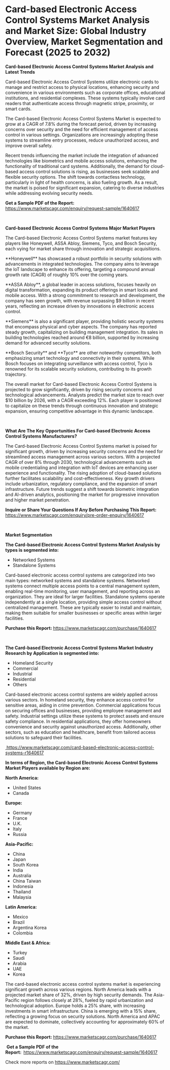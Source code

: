 <p><h1>Card-based Electronic Access Control Systems Market Analysis and Market Size: Global Industry Overview, Market Segmentation and Forecast (2025 to 2032)</h1></p><p><strong>Card-based Electronic Access Control Systems Market Analysis and Latest Trends</strong></p>
<p><p>Card-based Electronic Access Control Systems utilize electronic cards to manage and restrict access to physical locations, enhancing security and convenience in various environments such as corporate offices, educational institutions, and residential complexes. These systems typically involve card readers that authenticate access through magnetic stripe, proximity, or smart cards. </p><p>The Card-based Electronic Access Control Systems Market is expected to grow at a CAGR of 7.8% during the forecast period, driven by increasing concerns over security and the need for efficient management of access control in various settings. Organizations are increasingly adopting these systems to streamline entry processes, reduce unauthorized access, and improve overall safety. </p><p>Recent trends influencing the market include the integration of advanced technologies like biometrics and mobile access solutions, enhancing the functionality of traditional card systems. Additionally, the demand for cloud-based access control solutions is rising, as businesses seek scalable and flexible security options. The shift towards contactless technology, particularly in light of health concerns, is also fueling growth. As a result, the market is poised for significant expansion, catering to diverse industries while addressing evolving security needs.</p></p>
<p><strong>Get a Sample PDF of the Report:&nbsp;</strong> <a href="https://www.marketscagr.com/enquiry/request-sample/1640617?utm_campaign=2653&utm_medium=2&utm_source=Github&utm_content=ia&utm_term=23032025&utm_id=card-based-electronic-access-control-systems">https://www.marketscagr.com/enquiry/request-sample/1640617</a></p>
<p>&nbsp;</p>
<p><strong>Card-based Electronic Access Control Systems Major Market Players</strong></p>
<p><p>The Card-based Electronic Access Control Systems market features key players like Honeywell, ASSA Abloy, Siemens, Tyco, and Bosch Security, each vying for market share through innovation and strategic acquisitions.</p><p>**Honeywell** has showcased a robust portfolio in security solutions with advancements in integrated technologies. The company aims to leverage the IoT landscape to enhance its offering, targeting a compound annual growth rate (CAGR) of roughly 10% over the coming years.</p><p>**ASSA Abloy**, a global leader in access solutions, focuses heavily on digital transformation, expanding its product offerings in smart locks and mobile access. With a strong commitment to research and development, the company has seen growth, with revenue surpassing $9 billion in recent years, reflecting an increase driven by innovations in electronic access control.</p><p>**Siemens** is also a significant player, providing holistic security systems that encompass physical and cyber aspects. The company has reported steady growth, capitalizing on building management integration. Its sales in building technologies reached around €8 billion, supported by increasing demand for advanced security solutions.</p><p>**Bosch Security** and **Tyco** are other noteworthy competitors, both emphasizing smart technology and connectivity in their systems. While Bosch focuses on integrating surveillance with access control, Tyco is renowned for its scalable security solutions, contributing to its growth trajectory.</p><p>The overall market for Card-based Electronic Access Control Systems is projected to grow significantly, driven by rising security concerns and technological advancements. Analysts predict the market size to reach over $10 billion by 2026, with a CAGR exceeding 12%. Each player is positioned to capitalize on these trends through continuous innovation and strategic expansion, ensuring competitive advantage in this dynamic landscape.</p></p>
<p>&nbsp;</p>
<p><strong>What Are The Key Opportunities For Card-based Electronic Access Control Systems Manufacturers?</strong></p>
<p><p>The Card-based Electronic Access Control Systems market is poised for significant growth, driven by increasing security concerns and the need for streamlined access management across various sectors. With a projected CAGR of over 8% through 2030, technological advancements such as mobile credentialing and integration with IoT devices are enhancing user experience and functionality. The rising adoption of cloud-based solutions further facilitates scalability and cost-effectiveness. Key growth drivers include urbanization, regulatory compliance, and the expansion of smart infrastructure. Future trends suggest a shift towards biometric integration and AI-driven analytics, positioning the market for progressive innovation and higher market penetration.</p></p>
<p><strong>Inquire or Share Your Questions If Any Before Purchasing This Report:</strong> <a href="https://www.marketscagr.com/enquiry/pre-order-enquiry/1640617?utm_campaign=2653&utm_medium=2&utm_source=Github&utm_content=ia&utm_term=23032025&utm_id=card-based-electronic-access-control-systems">https://www.marketscagr.com/enquiry/pre-order-enquiry/1640617</a></p>
<p>&nbsp;</p>
<p><strong>Market Segmentation</strong></p>
<p><strong>The Card-based Electronic Access Control Systems Market Analysis by types is segmented into:</strong></p>
<p><ul><li>Networked Systems</li><li>Standalone Systems</li></ul></p>
<p><p>Card-based electronic access control systems are categorized into two main types: networked systems and standalone systems. Networked systems connect multiple access points to a central management system, enabling real-time monitoring, user management, and reporting across an organization. They are ideal for larger facilities. Standalone systems operate independently at a single location, providing simple access control without centralized management. These are typically easier to install and maintain, making them suitable for smaller businesses or specific areas within larger facilities.</p></p>
<p><strong>Purchase this Report:&nbsp;</strong><a href="https://www.marketscagr.com/purchase/1640617?utm_campaign=2653&utm_medium=2&utm_source=Github&utm_content=ia&utm_term=23032025&utm_id=card-based-electronic-access-control-systems">https://www.marketscagr.com/purchase/1640617</a></p>
<p>&nbsp;</p>
<p><strong>The Card-based Electronic Access Control Systems Market Industry Research by Application is segmented into:</strong></p>
<p><ul><li>Homeland Security</li><li>Commercial</li><li>Industrial</li><li>Residential</li><li>Others</li></ul></p>
<p><p>Card-based electronic access control systems are widely applied across various sectors. In homeland security, they enhance access control for sensitive areas, aiding in crime prevention. Commercial applications focus on securing offices and businesses, providing employee management and safety. Industrial settings utilize these systems to protect assets and ensure safety compliance. In residential applications, they offer homeowners convenience and security against unauthorized access. Additionally, other sectors, such as education and healthcare, benefit from tailored access solutions to safeguard their facilities.</p></p>
<p><a href="https://www.marketscagr.com/card-based-electronic-access-control-systems-r1640617?utm_campaign=2653&utm_medium=2&utm_source=Github&utm_content=ia&utm_term=23032025&utm_id=card-based-electronic-access-control-systems">&nbsp;https://www.marketscagr.com/card-based-electronic-access-control-systems-r1640617</a></p>
<p><strong>In terms of Region, the Card-based Electronic Access Control Systems Market Players available by Region are:</strong></p>
<p>
    <p> <strong> North America: </strong>
        <ul>
            <li>United States</li>
            <li>Canada</li>
        </ul>
        </p> 
    <p> <strong> Europe: </strong>
        <ul>
            <li>Germany</li>
            <li>France</li>
            <li>U.K.</li>
            <li>Italy</li>
            <li>Russia</li>
        </ul>
        </p> 
    <p> <strong> Asia-Pacific: </strong>
        <ul>
            <li>China</li>
            <li>Japan</li>
            <li>South Korea</li>
            <li>India</li>
            <li>Australia</li>
            <li>China Taiwan</li>
            <li>Indonesia</li>
            <li>Thailand</li>
            <li>Malaysia</li>
        </ul>
        </p> 
    <p> <strong> Latin America: </strong>
        <ul>
            <li>Mexico</li>
            <li>Brazil</li>
            <li>Argentina Korea</li>
            <li>Colombia</li>
        </ul>
        </p> 
    <p> <strong> Middle East & Africa: </strong>
        <ul>
            <li>Turkey</li>
            <li>Saudi</li>
            <li>Arabia</li>
            <li>UAE</li>
            <li>Korea</li>
        </ul>
    </p>
    </p>
<p><p>The card-based electronic access control systems market is experiencing significant growth across various regions. North America leads with a projected market share of 32%, driven by high security demands. The Asia-Pacific region follows closely at 28%, fueled by rapid urbanization and technological adoption. Europe holds a 25% share, with increasing investments in smart infrastructure. China is emerging with a 15% share, reflecting a growing focus on security solutions. North America and APAC are expected to dominate, collectively accounting for approximately 60% of the market.</p></p>
<p><strong>Purchase this Report: </strong><a href="https://www.marketscagr.com/purchase/1640617?utm_campaign=2653&utm_medium=2&utm_source=Github&utm_content=ia&utm_term=23032025&utm_id=card-based-electronic-access-control-systems">https://www.marketscagr.com/purchase/1640617</a></p>
<p>&nbsp;<strong>Get a Sample PDF of the Report:&nbsp;&nbsp;</strong><a href="https://www.marketscagr.com/enquiry/request-sample/1640617?utm_campaign=2653&utm_medium=2&utm_source=Github&utm_content=ia&utm_term=23032025&utm_id=card-based-electronic-access-control-systems">https://www.marketscagr.com/enquiry/request-sample/1640617</a></p>
<p><strong></strong></p>
<p>Check more reports on <a href="https://www.marketscagr.com/?utm_campaign=2653&utm_medium=2&utm_source=Github&utm_content=ia&utm_term=23032025&utm_id=card-based-electronic-access-control-systems">https://www.marketscagr.com/</a></p>